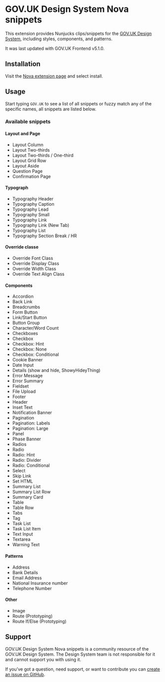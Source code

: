 # GOV.UK Design System Nova snippets

This extension provides Nunjucks clips/snippets for the [GOV.UK Design System](https://design-system.service.gov.uk/), including styles, components, and patterns.

It was last updated with GOV.‌UK Frontend v5.1.0.

## Installation

Visit the [Nova extension page](https://extensions.panic.com/extensions/ca/ca.GOVUKDesignSystemSnippets/) and select install.

## Usage

Start typing `GOV.UK` to see a list of all snippets or fuzzy match any of the specific names, all snippets are listed below.

### Available snippets

#### Layout and Page
* Layout Column
* Layout Two-thirds
* Layout Two-thirds / One-third
* Layout Grid Row
* Layout Aside
* Question Page
* Confirmation Page

#### Typograph
* Typography Header
* Typography Caption
* Typography Lead
* Typography Small
* Typography Link
* Typography Link (New Tab)
* Typography List
* Typography Section Break / HR

#### Override classe
* Override Font Class
* Override Display Class
* Override Width Class
* Override Text Align Class

#### Components
* Accordion
* Back Link
* Breadcrumbs
* Form Button
* Link/Start Button
* Button Group
* Character/Word Count
* Checkboxes
* Checkbox
* Checkbox: Hint
* Checkbox: None
* Checkbox: Conditional
* Cookie Banner
* Date Input
* Details (show and hide, ShowyHideyThing)
* Error Message
* Error Summary
* Fieldset
* File Upload
* Footer
* Header
* Inset Text
* Notification Banner
* Pagination
* Pagination: Labels
* Pagination: Large
* Panel
* Phase Banner
* Radios
* Radio
* Radio: Hint
* Radio: Divider
* Radio: Conditional
* Select
* Skip Link
* Set HTML
* Summary List
* Summary List Row
* Summary Card
* Table
* Table Row
* Tabs
* Tag
* Task List
* Task List Item
* Text Input
* Textarea
* Warning Text

#### Patterns
* Address
* Bank Details
* Email Address
* National Insurance number
* Telephone Number

#### Other
* Image
* Route (Prototyping)
* Route If/Else (Prototyping)

## Support
GOV.UK Design System Nova snippets is a community resource of the GOV.UK Design System. The Design System team is not responsible for it and cannot support you with using it.

If you’ve got a question, need support, or want to contribute you can [create an issue on GitHub](https://github.com/chrisadesign/GOV.UK-Design-System-Nova-snippets/issues).
